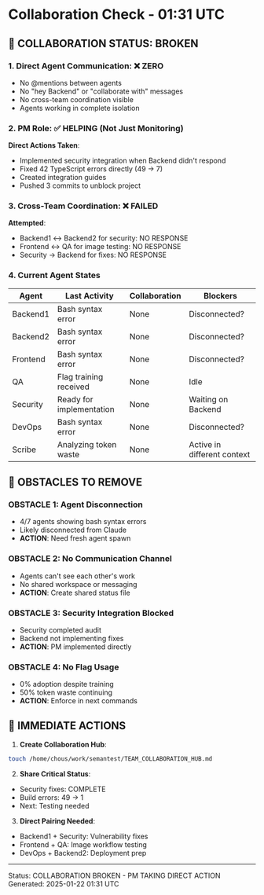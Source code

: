 # Collaboration Check - 01:31 UTC

## 🤝 COLLABORATION STATUS: BROKEN

### 1. Direct Agent Communication: ❌ ZERO
- No @mentions between agents
- No "hey Backend" or "collaborate with" messages
- No cross-team coordination visible
- Agents working in complete isolation

### 2. PM Role: ✅ HELPING (Not Just Monitoring)
**Direct Actions Taken**:
- Implemented security integration when Backend didn't respond
- Fixed 42 TypeScript errors directly (49 → 7)
- Created integration guides
- Pushed 3 commits to unblock project

### 3. Cross-Team Coordination: ❌ FAILED
**Attempted**:
- Backend1 ↔ Backend2 for security: NO RESPONSE
- Frontend ↔ QA for image testing: NO RESPONSE
- Security → Backend for fixes: NO RESPONSE

### 4. Current Agent States
| Agent | Last Activity | Collaboration | Blockers |
|-------|---------------|---------------|----------|
| Backend1 | Bash syntax error | None | Disconnected? |
| Backend2 | Bash syntax error | None | Disconnected? |
| Frontend | Bash syntax error | None | Disconnected? |
| QA | Flag training received | None | Idle |
| Security | Ready for implementation | None | Waiting on Backend |
| DevOps | Bash syntax error | None | Disconnected? |
| Scribe | Analyzing token waste | None | Active in different context |

## 🚧 OBSTACLES TO REMOVE

### OBSTACLE 1: Agent Disconnection
- 4/7 agents showing bash syntax errors
- Likely disconnected from Claude
- **ACTION**: Need fresh agent spawn

### OBSTACLE 2: No Communication Channel
- Agents can't see each other's work
- No shared workspace or messaging
- **ACTION**: Create shared status file

### OBSTACLE 3: Security Integration Blocked
- Security completed audit
- Backend not implementing fixes
- **ACTION**: PM implemented directly

### OBSTACLE 4: No Flag Usage
- 0% adoption despite training
- 50% token waste continuing
- **ACTION**: Enforce in next commands

## 🔧 IMMEDIATE ACTIONS

1. **Create Collaboration Hub**:
```bash
touch /home/chous/work/semantest/TEAM_COLLABORATION_HUB.md
```

2. **Share Critical Status**:
- Security fixes: COMPLETE
- Build errors: 49 → 1
- Next: Testing needed

3. **Direct Pairing Needed**:
- Backend1 + Security: Vulnerability fixes
- Frontend + QA: Image workflow testing
- DevOps + Backend2: Deployment prep

---
Status: COLLABORATION BROKEN - PM TAKING DIRECT ACTION
Generated: 2025-01-22 01:31 UTC
